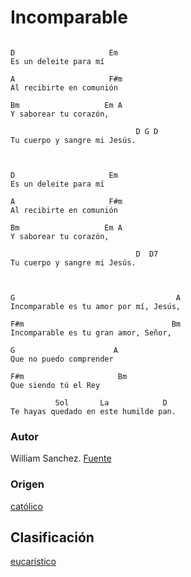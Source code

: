 
# Incomparable
```

D                     Em
Es un deleite para mí

A                     F#m
Al recibirte en comunión

Bm                   Em A
Y saborear tu corazón,

                            D G D
Tu cuerpo y sangre mi Jesús.



D                     Em
Es un deleite para mí

A                     F#m
Al recibirte en comunión

Bm                   Em A
Y saborear tu corazón,

                            D  D7
Tu cuerpo y sangre mi Jesús.



G                                    A
Incomparable es tu amor por mí, Jesús,

F#m                                 Bm
Incomparable es tu gran amor, Señor,

G                      A
Que no puedo comprender

F#m                     Bm
Que siendo tú el Rey

          Sol       La            D
Te hayas quedado en este humilde pan.
```

### Autor
William Sanchez.
[Fuente](https://www.ministeriodemusica.net/2017/07/incomparable-canto-de-comunion.html])

### Origen
[católico](https://github.com/renovacion-sjb/musica/search?q=cat%C3%B3lico&unscoped_q=cat%C3%B3lico)

## Clasificación
[eucarístico](https://github.com/renovacion-sjb/musica/search?q=eucar%C3%ADstico&unscoped_q=eucar%C3%ADstico)
